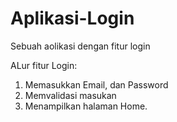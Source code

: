 # Aplikasi-Login
Sebuah aolikasi dengan fitur login

ALur fitur Login:
1. Memasukkan Email, dan Password
2. Memvalidasi masukan
3. Menampilkan halaman Home. 
